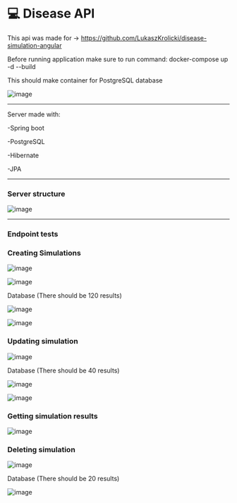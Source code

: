 # :computer: Disease API

This api was made for -> https://github.com/LukaszKrolicki/disease-simulation-angular

Before running application make sure to run command: docker-compose up -d --build

This should make container for PostgreSQL database

![image](https://github.com/user-attachments/assets/b1a96beb-1900-4c3b-876d-436bd77ee2fb)

---------------------------------------------------------------------------------------------

Server made with:

-Spring boot

-PostgreSQL

-Hibernate

-JPA

----------------------------------------------------------------------------------------------

### Server structure

![image](https://github.com/user-attachments/assets/2de3a18f-172b-46e7-85db-561b1238c311)

---------------------------------------------------------------------------------------------

### Endpoint tests

### Creating Simulations

![image](https://github.com/user-attachments/assets/72d3c3d7-88ee-4503-a653-c14a073fba93)

![image](https://github.com/user-attachments/assets/c9c69695-0491-471a-bcec-252e7c66d988)

Database (There should be 120 results)

![image](https://github.com/user-attachments/assets/3fd9fc7e-e595-480f-b82d-ec6c05ae1f33)

![image](https://github.com/user-attachments/assets/cbc8587f-efc0-46f1-9114-5ad3cd1141b5)

### Updating simulation

![image](https://github.com/user-attachments/assets/eef97d2a-bb99-4453-b7e5-ed612858a949)

Database (There should be 40 results)

![image](https://github.com/user-attachments/assets/9199bd2e-6617-47a6-85fa-b40c98216504)

![image](https://github.com/user-attachments/assets/bae94b46-55d0-46df-b888-6091d0410c8d)

### Getting simulation results

![image](https://github.com/user-attachments/assets/a4350243-ea59-4236-b212-f9c3bbbe5e0b)

### Deleting simulation

![image](https://github.com/user-attachments/assets/21767711-eb4a-4637-b225-468bb21b1722)

Database (There should be 20 results)

![image](https://github.com/user-attachments/assets/9475dfec-6d93-4aa7-a759-be5815703e63)







